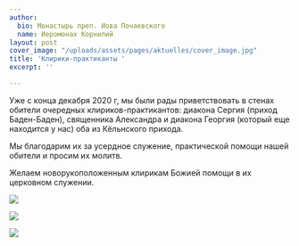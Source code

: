 ```yaml
---
author:
  bio: Монастырь преп. Иова Почаевского
  name: Иеромонах Корнилий
layout: post
cover_image: "/uploads/assets/pages/aktuelles/cover_image.jpg"
title: 'Клирики-практиканты '
excerpt: ''

---
```

Уже с конца декабря 2020 г, мы были рады приветствовать в стенах обители очередных клириков-практикантов: диакона Сергия (приход Баден-Баден), священника Александра и диакона Георгия (который еще находится у нас) оба из Кёльнского прихода.

Мы благодарим их за усердное служение, практической помощи нашей обители и просим их молитв.

Желаем новорукоположенным клирикам Божией помощи в их церковном служении.

![](https://res.cloudinary.com/hiobmon/image/upload/v1614859522/media/2021/DSC_2150_phtrsd.jpg)

![](https://res.cloudinary.com/hiobmon/image/upload/v1614859492/media/2021/DSC_2480_wzq6xh.jpg)

![](https://res.cloudinary.com/hiobmon/image/upload/v1614859467/media/2021/DSC_0082_gxbckv.jpg)